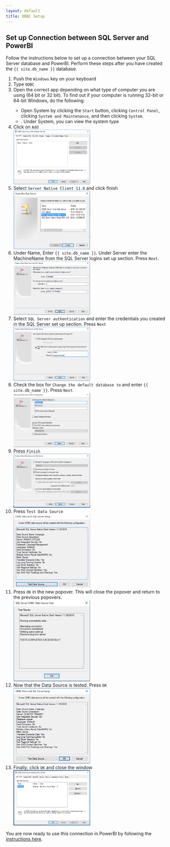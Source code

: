 ```yaml
---
layout: default
title: ODBC Setup
---
```



<h2>Set up Connection between SQL Server and PowerBI  </h2>

Follow the instructions below to set up a connection between your SQL Server database and PowerBI.  Perform these steps after you have created the <code>{{ site.db_name }}</code> database.

<ol>
<li>	Push the <code>Windows</code> key on your keyboard</li>
<li>	Type <code>ODBC</code> </li>
<li>	Open the correct app depending on what type of computer you are using (64 bit or 32 bit). To find out if your computer is running 32-bit or 64-bit Windows, do the following:</li>
<ul><li>	Open System by clicking the <code>Start</code> button, clicking <code>Control Panel</code>, clicking <code>System and Maintenance</code>, and then clicking <code>System</code>.</li>
<li>.	Under System, you can view the system type</li></ul>
<li>	Click on <code>Add</code>
  <br/>
<img src="images/odbc1.png" width="50%" >
</li>
<li>	Select <code>Server Native Client 11.0</code> and click finish
   <br/>
<img src="images/odbc2.png" width="50%" >
 </li>
<li>	Under Name, Enter <code>{{ site.db_name }}</code>. Under Server enter the MachineName from the SQL Server logins set up section. Press <code>Next</code>.
   <br/>
<img src="images/odbc3.png" width="50%" >
</li>
<li>	Select <code>SQL Server authentication</code> and enter the credentials you created in the SQL Server set up section. Press <code>Next</code>
   <br/>
<img src="images/odbc4.png" width="50%" >
</li>
 

<li>	Check the box for <code>Change the default database to</code> and enter <code>{{ site.db_name }}</code>. Press 
<code>Next</code>.
   <br/>
<img src="images/odbc5.png" width="50%" >
</li>
<li>Press <code>Finish</code>
  <br/>
<img src="images/odbcfinish.png" width="50%" > 
</li>
<li>Press <code>Test Data Source</code>
  <br/>
<img src="images/odbc6.png" width="50%" >
</li> 
<li>	Press <code>OK</code> in the new popover. This will close the popover and return to the previous popovers.
   <br/>
<img src="images/odbc7.png" width="50%" >
</li>
<li>	Now that the Data Source is tested. Press <code>OK</code>
   <br/>
<img src="images/odbc8.png" width="50%" >
</li>
<li>	Finally, click <code>OK</code> and close the window 
   <br/>
<img src="images/odbc9.png" width="50%">
</li>
</ol>

You are now ready to use this connection in PowerBI by following the [instructions here](Visualize_Results.html).
	
